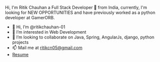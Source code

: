 Hi, I'm Ritik Chauhan a Full Stack Developer 🚀 from India, currently, I'm looking for NEW OPPORTUNITIES and have previously worked as a python developer at GamerORB.

- 👋 Hi, I’m @ritikchauhan-01
- 👀 I’m interested in Web Development
- 💞️ I’m looking to collaborate on Java, Spring, AngularJs, django, python projects
- 📫 Mail me at ritikcn05@gmail.com
- [Resume](https://master--resilient-chimera-e444dd.netlify.app/)

<!---
ritikchauhan-01/ritikchauhan-01 is a ✨ special ✨ repository because its `README.md` (this file) appears on your GitHub profile.
You can click the Preview link to take a look at your changes.
--->
